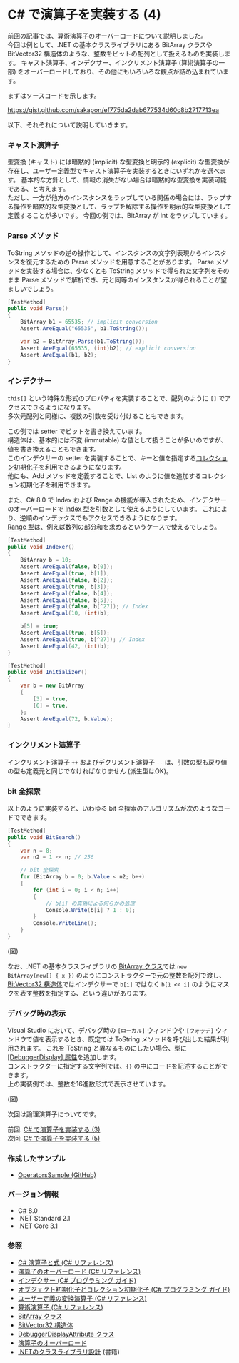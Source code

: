 # C# で演算子を実装する (4)

[前回の記事](CSharp-Operators-3.md)では、算術演算子のオーバーロードについて説明しました。  
今回は例として、.NET の基本クラスライブラリにある BitArray クラスや BitVector32 構造体のような、整数をビットの配列として扱えるものを実装します。
キャスト演算子、インデクサー、インクリメント演算子 (算術演算子の一部) をオーバーロードしており、その他にもいろいろな観点が詰め込まれています。

まずはソースコードを示します。

https://gist.github.com/sakapon/ef775da2dab677534d60c8b2717713ea

以下、それぞれについて説明していきます。

### キャスト演算子
型変換 (キャスト) には暗黙的 (implicit) な型変換と明示的 (explicit) な型変換が存在し、ユーザー定義型でキャスト演算子を実装するときにいずれかを選べます。
基本的な方針として、情報の消失がない場合は暗黙的な型変換を実装可能である、と考えます。  
ただし、一方が他方のインスタンスをラップしている関係の場合には、ラップする操作を暗黙的な型変換として、ラップを解除する操作を明示的な型変換として定義することが多いです。
今回の例では、BitArray が int をラップしています。

### Parse メソッド
ToString メソッドの逆の操作として、インスタンスの文字列表現からインスタンスを復元するための Parse メソッドを用意することがあります。
Parse メソッドを実装する場合は、少なくとも ToString メソッドで得られた文字列をそのまま Parse メソッドで解析でき、元と同等のインスタンスが得られることが望ましいでしょう。

```cs
[TestMethod]
public void Parse()
{
	BitArray b1 = 65535; // implicit conversion
	Assert.AreEqual("65535", b1.ToString());

	var b2 = BitArray.Parse(b1.ToString());
	Assert.AreEqual(65535, (int)b2); // explicit conversion
	Assert.AreEqual(b1, b2);
}
```

### インデクサー
`this[]` という特殊な形式のプロパティを実装することで、配列のように `[]` でアクセスできるようになります。  
多次元配列と同様に、複数の引数を受け付けることもできます。

この例では setter でビットを書き換えています。  
構造体は、基本的には不変 (immutable) な値として扱うことが多いのですが、値を書き換えることもできます。  
このインデクサーの setter を実装することで、キーと値を指定する[コレクション初期化子](https://docs.microsoft.com/dotnet/csharp/programming-guide/classes-and-structs/object-and-collection-initializers)を利用できるようになります。  
他にも、Add メソッドを定義することで、List<T> のように値を追加するコレクション初期化子を利用できます。

また、C# 8.0 で Index および Range の機能が導入されたため、インデクサーのオーバーロードで [Index 型](https://docs.microsoft.com/dotnet/api/system.index)を引数として使えるようにしています。
これにより、逆順のインデックスでもアクセスできるようになります。  
[Range 型](https://docs.microsoft.com/dotnet/api/system.range)は、例えば数列の部分和を求めるというケースで使えるでしょう。

```cs
[TestMethod]
public void Indexer()
{
	BitArray b = 10;
	Assert.AreEqual(false, b[0]);
	Assert.AreEqual(true, b[1]);
	Assert.AreEqual(false, b[2]);
	Assert.AreEqual(true, b[3]);
	Assert.AreEqual(false, b[4]);
	Assert.AreEqual(false, b[5]);
	Assert.AreEqual(false, b[^27]); // Index
	Assert.AreEqual(10, (int)b);

	b[5] = true;
	Assert.AreEqual(true, b[5]);
	Assert.AreEqual(true, b[^27]); // Index
	Assert.AreEqual(42, (int)b);
}

[TestMethod]
public void Initializer()
{
	var b = new BitArray
	{
		[3] = true,
		[6] = true,
	};
	Assert.AreEqual(72, b.Value);
}
```

### インクリメント演算子
インクリメント演算子 `++` およびデクリメント演算子 `--` は、引数の型も戻り値の型も定義元と同じでなければなりません (派生型はOK)。

### bit 全探索
以上のように実装すると、いわゆる bit 全探索のアルゴリズムが次のようなコードでできます。

```cs
[TestMethod]
public void BitSearch()
{
	var n = 8;
	var n2 = 1 << n; // 256

	// bit 全探索
	for (BitArray b = 0; b.Value < n2; b++)
	{
		for (int i = 0; i < n; i++)
		{
			// b[i] の真偽による何らかの処理
			Console.Write(b[i] ? 1 : 0);
		}
		Console.WriteLine();
	}
}
```

(図)

なお、.NET の基本クラスライブラリの [BitArray クラス](https://docs.microsoft.com/dotnet/api/system.collections.bitarray)では `new BitArray(new[] { x })` のようにコンストラクターで元の整数を配列で渡し、[BitVector32 構造体](https://docs.microsoft.com/dotnet/api/system.collections.specialized.bitvector32)ではインデクサーで `b[i]` ではなく `b[1 << i]` のようにマスクを表す整数を指定する、という違いがあります。

### デバッグ時の表示
Visual Studio において、デバッグ時の `[ローカル]` ウィンドウや `[ウォッチ]` ウィンドウで値を表示するとき、既定では ToString メソッドを呼び出した結果が利用されます。
これを ToString と異なるものにしたい場合、型に [[DebuggerDisplay] 属性](https://docs.microsoft.com/dotnet/api/system.diagnostics.debuggerdisplayattribute)を追加します。  
コンストラクターに指定する文字列では、`{}` の中にコードを記述することができます。  
上の実装例では、整数を16進数形式で表示させています。

(図)

次回は論理演算子についてです。

前回: [C# で演算子を実装する (3)](CSharp-Operators-3.md)  
次回: [C# で演算子を実装する (5)](CSharp-Operators-5.md)

### 作成したサンプル
- [OperatorsSample (GitHub)](https://github.com/sakapon/Samples-2020/tree/master/OperatorsSample)

### バージョン情報
- C# 8.0
- .NET Standard 2.1
- .NET Core 3.1

### 参照
- [C# 演算子と式 (C# リファレンス)](https://docs.microsoft.com/dotnet/csharp/language-reference/operators/)
- [演算子のオーバーロード (C# リファレンス)](https://docs.microsoft.com/dotnet/csharp/language-reference/operators/operator-overloading)
- [インデクサー (C# プログラミング ガイド)](https://docs.microsoft.com/dotnet/csharp/programming-guide/indexers/)
- [オブジェクト初期化子とコレクション初期化子 (C# プログラミング ガイド)](https://docs.microsoft.com/dotnet/csharp/programming-guide/classes-and-structs/object-and-collection-initializers)
- [ユーザー定義の変換演算子 (C# リファレンス)](https://docs.microsoft.com/dotnet/csharp/language-reference/operators/user-defined-conversion-operators)
- [算術演算子 (C# リファレンス)](https://docs.microsoft.com/dotnet/csharp/language-reference/operators/arithmetic-operators)
- [BitArray クラス](https://docs.microsoft.com/dotnet/api/system.collections.bitarray)
- [BitVector32 構造体](https://docs.microsoft.com/dotnet/api/system.collections.specialized.bitvector32)
- [DebuggerDisplayAttribute クラス](https://docs.microsoft.com/dotnet/api/system.diagnostics.debuggerdisplayattribute)
- [演算子のオーバーロード](https://ufcpp.net/study/csharp/oo_operator.html)
- [.NETのクラスライブラリ設計](https://amzn.to/3kLf0R8) (書籍)
